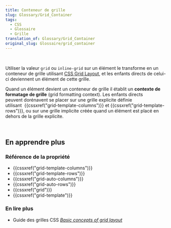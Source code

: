 ```yaml
---
title: Conteneur de grille
slug: Glossary/Grid_Container
tags:
  - CSS
  - Glossaire
  - Grille
translation_of: Glossary/Grid_Container
original_slug: Glossaire/grid_container
---
```

<p> </p>

<p>Utiliser la valeur <code>grid</code> ou <code>inline-grid</code> sur un élément le transforme en un conteneur de grille utilisant <a href="/fr/docs/Web/CSS/CSS_Grid_Layout">CSS Grid Layout</a>, et les enfants directs de celui-ci deviennent un élément de cette grille.</p>

<p>Quand un élément devient un conteneur de grille il établit un <strong>contexte</strong><strong> de </strong><strong>formatage</strong><strong> de grille</strong> (grid formatting context). Les enfants directs peuvent dorénavent se placer sur une grille explicite définie utilisant  {{cssxref("grid-template-columns")}} et {{cssxref("grid-template-rows")}}, ou sur une grille implicite créée quand un élément est placé en dehors de la grille explicite.</p>

<p> </p>

<h2 id="En_apprendre_plus">En apprendre plus</h2>

<h3 id="Référence_de_la_propriété">Référence de la propriété</h3>

<ul>
 <li>{{cssxref("grid-template-columns")}}</li>
 <li>{{cssxref("grid-template-rows")}}</li>
 <li>{{cssxref("grid-auto-columns")}}</li>
 <li>{{cssxref("grid-auto-rows")}}</li>
 <li>{{cssxref("grid")}}</li>
 <li>{{cssxref("grid-template")}}</li>
</ul>

<h3 id="En_lire_plus">En lire plus</h3>

<ul>
 <li>Guide des grilles CSS <em><a href="/fr/docs/Web/CSS/CSS_Grid_Layout/Basic_Concepts_of_Grid_Layout">Basic concepts of grid layout</a></em></li>
</ul>

<p> </p>
